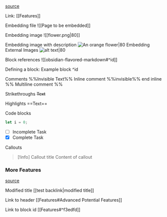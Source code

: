 [source](https://help.obsidian.md/Editing+and+formatting/Obsidian+Flavored+Markdown)

Link:
[[Features]]

Embedding file
![[Page to be embedded]]

Embedding image
![[flower.png|80]]

Embedding image with description
![An orange flower|80](/Assets/flower.png "A beautiful flower")
Embedding External Images
![alt text|80](https://upload.wikimedia.org/wikipedia/commons/thumb/0/0f/Grosser_Panda.JPG/1200px-Grosser_Panda.JPG "Panda Title")

Block references
![[obsidian-flavored-markdown#^id]]

Defining a block:
Example block ^id

Comments
%%Invisible Text%%
Inline comment %%invisible%% end inline 
%%
Multiline comment
%%

Strikethroughs
~~Text~~

Highlights
==Text==

Code blocks
```js
let i = 0;
```

- [ ] Incomplete Task
- [x] Complete Task

Callouts
> [!info] Callout title
> Content of callout

### More Features
[source](https://publish.obsidian.md/hub/04+-+Guides%2C+Workflows%2C+%26+Courses/Guides/Markdown+Syntax#Obsidian's+Custom+markdown+syntax)

Modified title
[[test backlink|modified title]]

Link to header
[[Features#Advanced Potential Features]]

Link to block id
[[Features#^f3edfd]]